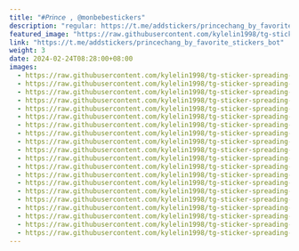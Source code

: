 ```yaml
---
title: "#𝘗𝘳𝘪𝘯𝘤𝘦 , @monbebestickers"
description: "regular: https://t.me/addstickers/princechang_by_favorite_stickers_bot"
featured_image: "https://raw.githubusercontent.com/kylelin1998/tg-sticker-spreading-worldwide-images/main/img/704f6464-9245-43a0-861c-32d7dd3be9c6.jpg"
link: "https://t.me/addstickers/princechang_by_favorite_stickers_bot"
weight: 3
date: 2024-02-24T08:28:00+08:00
images:
  - https://raw.githubusercontent.com/kylelin1998/tg-sticker-spreading-worldwide-images/main/img/704f6464-9245-43a0-861c-32d7dd3be9c6.jpg
  - https://raw.githubusercontent.com/kylelin1998/tg-sticker-spreading-worldwide-images/main/img/6e3ead6a-4a86-4ccc-a5b3-181089f3d1bd.jpg
  - https://raw.githubusercontent.com/kylelin1998/tg-sticker-spreading-worldwide-images/main/img/9fc08daa-1415-4c00-ae0f-4ab2a7a22667.jpg
  - https://raw.githubusercontent.com/kylelin1998/tg-sticker-spreading-worldwide-images/main/img/37bbb596-75f4-476f-9ffa-3b2d75b4f1a2.jpg
  - https://raw.githubusercontent.com/kylelin1998/tg-sticker-spreading-worldwide-images/main/img/10d3dca8-0321-4875-a168-9187769c1c55.jpg
  - https://raw.githubusercontent.com/kylelin1998/tg-sticker-spreading-worldwide-images/main/img/f71318b5-c718-4523-aa82-a22909de66be.jpg
  - https://raw.githubusercontent.com/kylelin1998/tg-sticker-spreading-worldwide-images/main/img/a8e29382-5627-40b1-bdb1-7b823a66ba2c.jpg
  - https://raw.githubusercontent.com/kylelin1998/tg-sticker-spreading-worldwide-images/main/img/6eecc1f0-c042-4090-b8d5-b04740c874c8.jpg
  - https://raw.githubusercontent.com/kylelin1998/tg-sticker-spreading-worldwide-images/main/img/53b52d6b-d9af-4268-88b1-7f34db3ebd6d.jpg
  - https://raw.githubusercontent.com/kylelin1998/tg-sticker-spreading-worldwide-images/main/img/7e337712-7c4e-4d55-844c-e6f1360d62be.jpg
  - https://raw.githubusercontent.com/kylelin1998/tg-sticker-spreading-worldwide-images/main/img/d20ae88c-bee3-4adb-9a2d-ca8145a97b19.jpg
  - https://raw.githubusercontent.com/kylelin1998/tg-sticker-spreading-worldwide-images/main/img/b6153fec-3f9e-451d-97bb-ce1b1acfbf1d.jpg
  - https://raw.githubusercontent.com/kylelin1998/tg-sticker-spreading-worldwide-images/main/img/ee0633bf-ec0b-4a20-8424-8484caab68d6.jpg
  - https://raw.githubusercontent.com/kylelin1998/tg-sticker-spreading-worldwide-images/main/img/7dfd0f3e-1318-47f3-9c27-78e91a665940.jpg
  - https://raw.githubusercontent.com/kylelin1998/tg-sticker-spreading-worldwide-images/main/img/8a1bfd1a-e0c7-42bb-8347-cac5c57b3581.jpg
  - https://raw.githubusercontent.com/kylelin1998/tg-sticker-spreading-worldwide-images/main/img/048b7c54-6bc1-484b-aa30-8a05347cb066.jpg
  - https://raw.githubusercontent.com/kylelin1998/tg-sticker-spreading-worldwide-images/main/img/45c0719b-a59d-4020-9e42-a0887503db38.jpg
  - https://raw.githubusercontent.com/kylelin1998/tg-sticker-spreading-worldwide-images/main/img/300a284d-7650-4cd6-94a6-fff1a7e3272a.jpg
  - https://raw.githubusercontent.com/kylelin1998/tg-sticker-spreading-worldwide-images/main/img/c9b51a55-ddc7-4a22-9631-49a2402cd1e1.jpg
  - https://raw.githubusercontent.com/kylelin1998/tg-sticker-spreading-worldwide-images/main/img/ee3caa53-650f-4cc5-ab35-404deed21042.jpg
---
```

